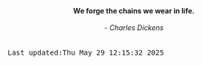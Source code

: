
<div align="center"><b><span>We forge the chains we wear in life.</span></b><br><br><i> - Charles Dickens</i></div>
<br><br><kbd>Last updated:Thu May 29 12:15:32 2025</kbd>